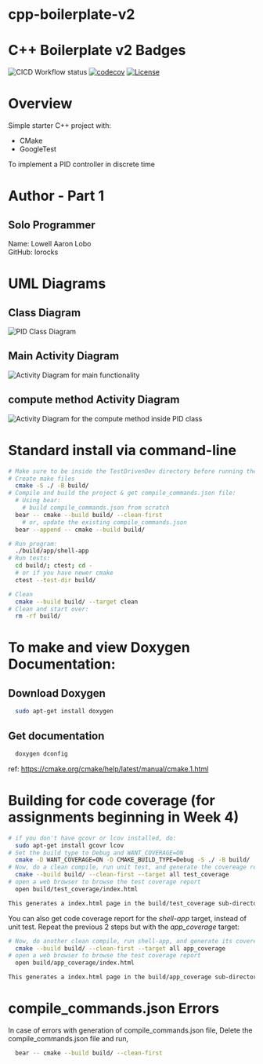 # cpp-boilerplate-v2

# C++ Boilerplate v2 Badges
![CICD Workflow status](https://github.com/lorocks/TestDrivenDev/actions/workflows/run-unit-test-and-upload-codecov.yml/badge.svg) [![codecov](https://codecov.io/gh/lorocks/TestDrivenDev/branch/main/graph/badge.svg)](https://codecov.io/gh/lorocks/TestDrivenDev) [![License](https://img.shields.io/badge/license-MIT-blue.svg)](LICENSE)

# Overview

Simple starter C++ project with:

- CMake
- GoogleTest

To implement a PID controller in discrete time

# Author - Part 1
## Solo Programmer 
Name: Lowell Aaron Lobo 
<br>
GitHub: lorocks

# UML Diagrams
## Class Diagram
![PID Class Diagram](https://github.com/lorocks/TestDrivenDev/blob/main/images/class%20diagram.PNG)

## Main Activity Diagram
![Activity Diagram for main functionality](https://github.com/lorocks/TestDrivenDev/blob/main/images/Main%20activity%20diagram.PNG)

## compute method Activity Diagram
![Activity Diagram for the compute method inside PID class](https://github.com/lorocks/TestDrivenDev/blob/main/images/compute%20method%20activity%20diagram.PNG)


# Standard install via command-line
```bash
# Make sure to be inside the TestDrivenDev directory before running the commands below
# Create make files
  cmake -S ./ -B build/
# Compile and build the project & get compile_commands.json file:
  # Using bear:
    # build compile_commands.json from scratch
  bear -- cmake --build build/ --clean-first
    # or, update the existing compile_commands.json
  bear --append -- cmake --build build/

# Run program:
  ./build/app/shell-app
# Run tests:
  cd build/; ctest; cd -
  # or if you have newer cmake
  ctest --test-dir build/

# Clean
  cmake --build build/ --target clean
# Clean and start over:
  rm -rf build/
```


# To make and view Doxygen Documentation:
## Download Doxygen
```bash
  sudo apt-get install doxygen
```
## Get documentation
```bash
  doxygen dconfig
```

ref: https://cmake.org/cmake/help/latest/manual/cmake.1.html


# Building for code coverage (for assignments beginning in Week 4)

```bash
# if you don't have gcovr or lcov installed, do:
  sudo apt-get install gcovr lcov
# Set the build type to Debug and WANT_COVERAGE=ON
  cmake -D WANT_COVERAGE=ON -D CMAKE_BUILD_TYPE=Debug -S ./ -B build/
# Now, do a clean compile, run unit test, and generate the covereage report
  cmake --build build/ --clean-first --target all test_coverage
# open a web browser to browse the test coverage report
  open build/test_coverage/index.html

This generates a index.html page in the build/test_coverage sub-directory that can be viewed locally in a web browser.
```

You can also get code coverage report for the *shell-app* target, instead of unit test. Repeat the previous 2 steps but with the *app_coverage* target:

``` bash
# Now, do another clean compile, run shell-app, and generate its covereage report
  cmake --build build/ --clean-first --target all app_coverage
# open a web browser to browse the test coverage report
  open build/app_coverage/index.html 

This generates a index.html page in the build/app_coverage sub-directory that can be viewed locally in a web browser.
```


# compile_commands.json Errors
In case of errors with generation of compile_commands.json file,
Delete the compile_commands.json file and run,
```bash
  bear -- cmake --build build/ --clean-first
```

